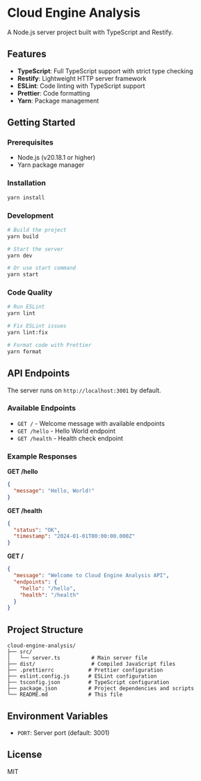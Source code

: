 # Cloud Engine Analysis

A Node.js server project built with TypeScript and Restify.

## Features

- **TypeScript**: Full TypeScript support with strict type checking
- **Restify**: Lightweight HTTP server framework
- **ESLint**: Code linting with TypeScript support
- **Prettier**: Code formatting
- **Yarn**: Package management

## Getting Started

### Prerequisites

- Node.js (v20.18.1 or higher)
- Yarn package manager

### Installation

```bash
yarn install
```

### Development

```bash
# Build the project
yarn build

# Start the server
yarn dev

# Or use start command
yarn start
```

### Code Quality

```bash
# Run ESLint
yarn lint

# Fix ESLint issues
yarn lint:fix

# Format code with Prettier
yarn format
```

## API Endpoints

The server runs on `http://localhost:3001` by default.

### Available Endpoints

- `GET /` - Welcome message with available endpoints
- `GET /hello` - Hello World endpoint
- `GET /health` - Health check endpoint

### Example Responses

**GET /hello**
```json
{
  "message": "Hello, World!"
}
```

**GET /health**
```json
{
  "status": "OK",
  "timestamp": "2024-01-01T00:00:00.000Z"
}
```

**GET /**
```json
{
  "message": "Welcome to Cloud Engine Analysis API",
  "endpoints": {
    "hello": "/hello",
    "health": "/health"
  }
}
```

## Project Structure

```
cloud-engine-analysis/
├── src/
│   └── server.ts          # Main server file
├── dist/                  # Compiled JavaScript files
├── .prettierrc           # Prettier configuration
├── eslint.config.js      # ESLint configuration
├── tsconfig.json         # TypeScript configuration
├── package.json          # Project dependencies and scripts
└── README.md             # This file
```

## Environment Variables

- `PORT`: Server port (default: 3001)

## License

MIT